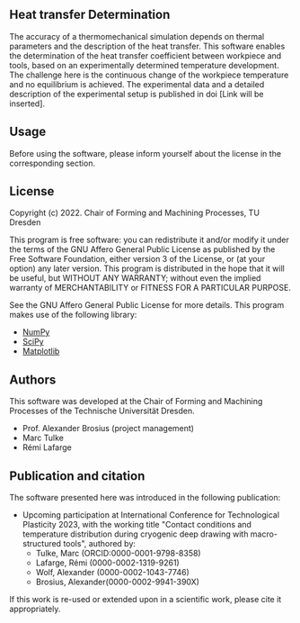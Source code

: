 ## Heat transfer Determination

The accuracy of a thermomechanical simulation depends on thermal parameters and the description of the heat transfer.
This software enables the determination of the heat transfer coefficient between workpiece and tools,
based on an experimentally determined temperature development. The challenge here is the continuous change of
the workpiece temperature and no equilibrium is achieved. The experimental data and a detailed description of
the experimental setup is published in doi [Link will be inserted].

## Usage
Before using the software, please inform yourself about the license in the corresponding section.

## License
Copyright (c) 2022. Chair of Forming and Machining Processes, TU Dresden

This program is free software: you can redistribute it and/or modify it under the terms of the GNU Affero General
Public License as published by the Free Software Foundation, either version 3 of the License, or (at your option) 
any later version. This program is distributed in the hope that it will be useful, but WITHOUT ANY WARRANTY; 
without even the implied warranty of MERCHANTABILITY or FITNESS FOR A PARTICULAR PURPOSE. 

See the GNU Affero General Public License for more details.
This program makes use of the following library:
- [NumPy](https://numpy.org/)
- [SciPy](https://scipy.org/)
- [Matplotlib](matplotlib.org/)


## Authors
This software was developed at the Chair of Forming and Machining Processes of the Technische Universität Dresden.

 - Prof. Alexander Brosius (project management) 
 - Marc Tulke 
 - Rémi Lafarge

## Publication and citation

The software presented here was introduced in the following publication:

- Upcoming participation at International Conference for Technological Plasticity 2023, with the working title "Contact conditions and temperature distribution during cryogenic deep drawing with macro-structured tools",
authored by:
  - Tulke, Marc (ORCID:0000-0001-9798-8358)
  - Lafarge, Rémi (0000-0002-1319-9261)
  - Wolf, Alexander (0000-0002-1043-7746)
  - Brosius, Alexander(0000-0002-9941-390X)

If this work is re-used or extended upon in a scientific work, please cite it appropriately.

